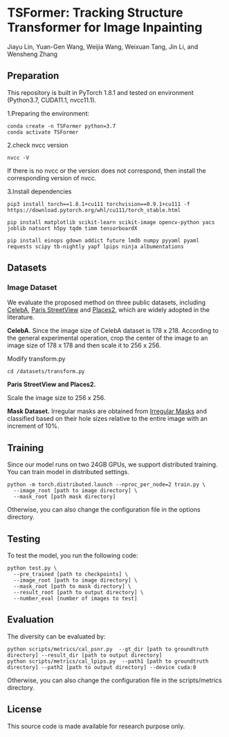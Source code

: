 # TSFormer: Tracking Structure Transformer for Image Inpainting

Jiayu Lin, Yuan-Gen Wang, Weijia Wang, Weixuan Tang, Jin Li, and Wensheng Zhang

## Preparation
This repository is built in PyTorch 1.8.1 and tested on environment (Python3.7, CUDA11.1, nvcc11.1).

1.Preparing the environment:
```
conda create -n TSFormer python=3.7
conda activate TSFormer
```

2.check nvcc version
```
nvcc -V
```
If there is no nvcc or the version does not correspond, then install the corresponding version of nvcc.

3.Install dependencies
```
pip3 install torch==1.8.1+cu111 torchvision==0.9.1+cu111 -f https://download.pytorch.org/whl/cu111/torch_stable.html

pip install matplotlib scikit-learn scikit-image opencv-python yacs joblib natsort h5py tqdm timm tensorboardX

pip install einops gdown addict future lmdb numpy pyyaml pyaml requests scipy tb-nightly yapf lpips ninja albumentations
```
## Datasets
### Image Dataset
We evaluate the proposed method on three public datasets, including [CelebA](http://mmlab.ie.cuhk.edu.hk/projects/CelebA.html), [Paris StreetView](https://github.com/pathak22/context-encoder#6-paris-street-view-dataset) and [Places2](http://places2.csail.mit.edu/), which are widely adopted in the literature.

**CelebA.**
Since the image size of CelebA dataset is 178 x 218. According to the general experimental operation, crop the center of the image to an image size of 178 x 178 and then scale it to 256 x 256.

Modify transform.py
```
cd /datasets/transform.py
```

**Paris StreetView and Places2.** 

Scale the image size to 256 x 256.

**Mask Dataset.**
Irregular masks are obtained from [Irregular Masks](https://nv-adlr.github.io/publication/partialconv-inpainting) and classified based on their hole sizes relative to the entire image with an increment of 10%.

## Training
Since our model runs on two 24GB GPUs, we support distributed training. You can train model in distributed settings.
```
python -m torch.distributed.launch --nproc_per_node=2 train.py \
  --image_root [path to image directory] \
  --mask_root [path mask directory]
```
Otherwise, you can also change the configuration file in the options directory.

## Testing

To test the model, you run the following code:
```
python test.py \
  --pre_trained [path to checkpoints] \
  --image_root [path to image directory] \
  --mask_root [path to mask directory] \
  --result_root [path to output directory] \
  --number_eval [number of images to test]
```

## Evaluation
The diversity can be evaluated by:
```
python scripts/metrics/cal_psnr.py  --gt_dir [path to groundtruth directory] --result_dir [path to output directory]
python scripts/metrics/cal_lpips.py  --path1 [path to groundtruth directory] --path2 [path to output directory] --device cuda:0
```
Otherwise, you can also change the configuration file in the scripts/metrics directory.

## License

This source code is made available for research purpose only.